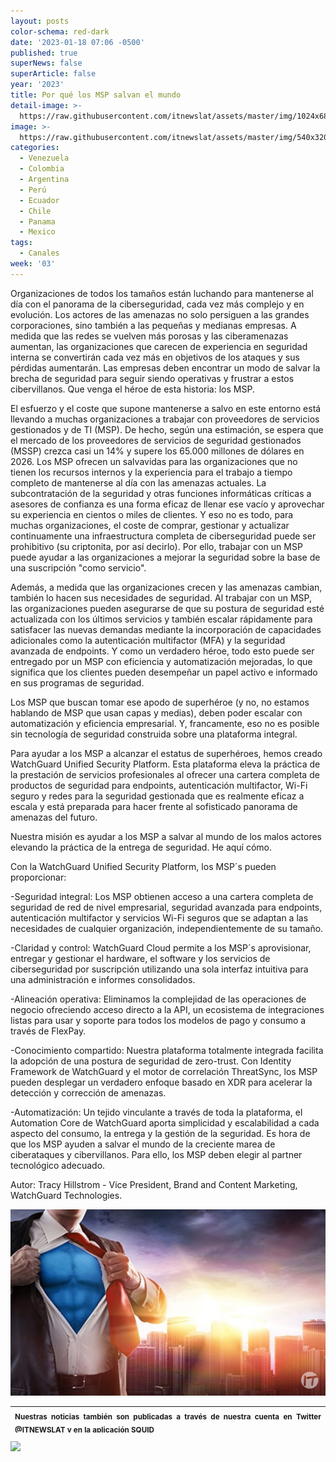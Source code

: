 ```yaml
---
layout: posts
color-schema: red-dark
date: '2023-01-18 07:06 -0500'
published: true
superNews: false
superArticle: false
year: '2023'
title: Por qué los MSP salvan el mundo
detail-image: >-
  https://raw.githubusercontent.com/itnewslat/assets/master/img/1024x680/super-msp-g.jpg
image: >-
  https://raw.githubusercontent.com/itnewslat/assets/master/img/540x320/super-msp-p.jpg
categories:
  - Venezuela
  - Colombia
  - Argentina
  - Perú
  - Ecuador
  - Chile
  - Panama
  - Mexico
tags:
  - Canales
week: '03'
---
```

Organizaciones de todos los tamaños están luchando para mantenerse al día con el panorama de la ciberseguridad, cada vez más complejo y en evolución. Los actores de las amenazas no solo persiguen a las grandes corporaciones, sino también a las pequeñas y medianas empresas. A medida que las redes se vuelven más porosas y las ciberamenazas aumentan, las organizaciones que carecen de experiencia en seguridad interna se convertirán cada vez más en objetivos de los ataques y sus pérdidas aumentarán. Las empresas deben encontrar un modo de salvar la brecha de seguridad para seguir siendo operativas y frustrar a estos cibervillanos. Que venga el héroe de esta historia: los MSP.

El esfuerzo y el coste que supone mantenerse a salvo en este entorno está llevando a muchas organizaciones a trabajar con proveedores de servicios gestionados y de TI (MSP). De hecho, según una estimación, se espera que el mercado de los proveedores de servicios de seguridad gestionados (MSSP) crezca casi un 14% y supere los 65.000 millones de dólares en 2026. Los MSP ofrecen un salvavidas para las organizaciones que no tienen los recursos internos y la experiencia para el trabajo a tiempo completo de mantenerse al día con las amenazas actuales. La subcontratación de la seguridad y otras funciones informáticas críticas a asesores de confianza es una forma eficaz de llenar ese vacío y aprovechar su experiencia en cientos o miles de clientes. Y eso no es todo, para muchas organizaciones, el coste de comprar, gestionar y actualizar continuamente una infraestructura completa de ciberseguridad puede ser prohibitivo (su criptonita, por así decirlo). Por ello, trabajar con un MSP puede ayudar a las organizaciones a mejorar la  seguridad sobre la base de una suscripción "como servicio".

Además, a medida que las organizaciones crecen y las amenazas cambian, también lo hacen sus necesidades de seguridad. Al trabajar con un MSP, las organizaciones pueden asegurarse de que su postura de seguridad esté actualizada con los últimos servicios y también escalar rápidamente para satisfacer las nuevas demandas mediante la incorporación de capacidades adicionales como la autenticación multifactor (MFA) y la seguridad avanzada de endpoints. Y como un verdadero héroe, todo esto puede ser entregado por un MSP con eficiencia y automatización mejoradas, lo que significa que los clientes pueden desempeñar un papel activo e informado en sus programas de seguridad.

Los MSP que buscan tomar ese apodo de superhéroe (y no, no estamos hablando de MSP que usan capas y medias), deben poder escalar con automatización y eficiencia empresarial. Y, francamente, eso no es posible sin tecnología de seguridad construida sobre una plataforma integral.

Para ayudar a los MSP a alcanzar el estatus de superhéroes, hemos creado WatchGuard Unified Security Platform. Esta plataforma eleva la práctica de la prestación de servicios profesionales al ofrecer una cartera completa de productos de seguridad para endpoints, autenticación multifactor, Wi-Fi seguro y redes para la seguridad gestionada que es realmente eficaz a escala y está preparada para hacer frente al sofisticado panorama de amenazas del futuro. 

Nuestra misión es ayudar a los MSP a salvar al mundo de los malos actores elevando la práctica de la entrega de seguridad. He aquí cómo.


Con la WatchGuard Unified Security Platform, los MSP´s pueden proporcionar:

-Seguridad integral: Los MSP obtienen acceso a una cartera completa de seguridad de red de nivel empresarial, seguridad avanzada para endpoints, autenticación multifactor y servicios Wi-Fi seguros que se adaptan a las necesidades de cualquier organización, independientemente de su tamaño.
 
-Claridad y control: WatchGuard Cloud permite a los MSP´s aprovisionar, entregar y gestionar el hardware, el software y los servicios de ciberseguridad por suscripción utilizando una sola interfaz intuitiva para una administración e informes consolidados.

-Alineación operativa: Eliminamos la complejidad de las operaciones de negocio ofreciendo acceso directo a la API, un ecosistema de integraciones listas para usar y soporte para todos los modelos de pago y consumo a través de FlexPay.

-Conocimiento compartido: Nuestra plataforma totalmente integrada facilita la adopción de una postura de seguridad de zero-trust. Con Identity Framework de WatchGuard y el motor de correlación ThreatSync, los MSP pueden desplegar un verdadero enfoque basado en XDR para acelerar la detección y corrección de amenazas.

-Automatización: Un tejido vinculante a través de toda la plataforma, el Automation Core de WatchGuard aporta simplicidad y escalabilidad a cada aspecto del consumo, la entrega y la gestión de la seguridad.
Es hora de que los MSP ayuden a salvar el mundo de la creciente marea de ciberataques y cibervillanos. Para ello, los MSP deben elegir al partner tecnológico adecuado. 

Autor: Tracy Hillstrom - Vice President, Brand and Content Marketing, WatchGuard Technologies.

![](https://raw.githubusercontent.com/itnewslat/assets/master/img/540x320/super-msp-p.jpg)

<table style="height: 42px;" width="569">
<tbody>
<tr>
<td style="text-align: justify;"><sub><strong>Nuestras noticias también son publicadas a través de nuestra cuenta en Twitter <a href="https://twitter.com/itnewslat?lang=es">@ITNEWSLAT</a> y en la aplicación <a href="https://squidapp.co/en/">SQUID</a></strong></sub></td>
</tr>
</tbody>
</table>

<img src="https://tracker.metricool.com/c3po.jpg?hash=56f88a41e39ab42c063cc51676587a04"/>